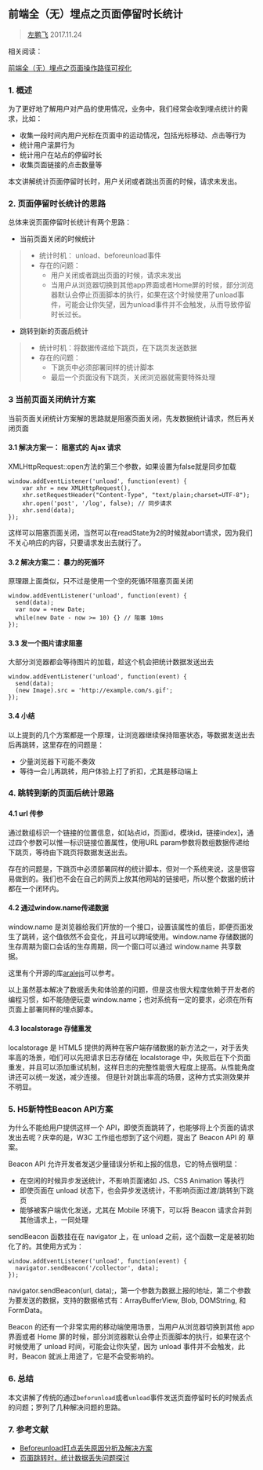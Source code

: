 ## 前端全（无）埋点之页面停留时长统计

> [左鹏飞](https://github.com/zuopf769)  2017.11.24


相关阅读： 

[前端全（无）埋点之页面操作路径可视化](https://github.com/zuopf769/notebook/blob/master/fe/%E5%89%8D%E7%AB%AF%E5%85%A8%EF%BC%88%E6%97%A0%EF%BC%89%E5%9F%8B%E7%82%B9%E4%B9%8B%E9%A1%B5%E9%9D%A2%E6%93%8D%E4%BD%9C%E8%B7%AF%E5%BE%84%E5%8F%AF%E8%A7%86%E5%8C%96/README.md)

### 1. 概述

为了更好地了解用户对产品的使用情况，业务中，我们经常会收到埋点统计的需求，比如：

+ 收集一段时间内用户光标在页面中的运动情况，包括光标移动、点击等行为
+ 统计用户滚屏行为
+ 统计用户在站点的停留时长
+ 收集页面链接的点击数量等

本文讲解统计页面停留时长时，用户关闭或者跳出页面的时候，请求未发出。

### 2. 页面停留时长统计的思路

总体来说页面停留时长统计有两个思路：

+ 当前页面关闭的时候统计
> + 统计时机： unload、beforeunload事件
> + 存在的问题： 
>   + 用户关闭或者跳出页面的时候，请求未发出
>   + 当用户从浏览器切换到其他app界面或者Home屏的时候，部分浏览器默认会停止页面脚本的执行，如果在这个时候使用了unload事件，可能会让你失望，因为unload事件并不会触发，从而导致停留时长过长。

+ 跳转到新的页面后统计
>  + 统计时机：将数据传递给下跳页，在下跳页发送数据
>  + 存在的问题：
> 		+ 下跳页中必须部署同样的统计脚本
> 		+ 最后一个页面没有下跳页，关闭浏览器就需要特殊处理


### 3 当前页面关闭统计方案

当前页面关闭统计方案解的思路就是阻塞页面关闭，先发数据统计请求，然后再关闭页面

#### 3.1 解决方案一： 阻塞式的 Ajax 请求

XMLHttpRequest::open方法的第三个参数，如果设置为false就是同步加载

```
window.addEventListener('unload', function(event) {
	var xhr = new XMLHttpRequest(),
	xhr.setRequestHeader("Content-Type", "text/plain;charset=UTF-8");
	xhr.open('post', '/log', false); // 同步请求
	xhr.send(data);
});
```

这样可以阻塞页面关闭，当然可以在readState为2的时候就abort请求，因为我们不关心响应的内容，只要请求发出去就行了。


#### 3.2 解决方案二： 暴力的死循环

原理跟上面类似，只不过是使用一个空的死循环阻塞页面关闭

```
window.addEventListener('unload', function(event) {
  send(data);
  var now = +new Date;
  while(new Date - now >= 10) {} // 阻塞 10ms
});
```

#### 3.3 发一个图片请求阻塞

大部分浏览器都会等待图片的加载，趁这个机会把统计数据发送出去

```
window.addEventListener('unload', function(event) {
  send(data);
  (new Image).src = 'http://example.com/s.gif';
});
```

#### 3.4 小结

以上提到的几个方案都是一个原理，让浏览器继续保持阻塞状态，等数据发送出去后再跳转，这里存在的问题是：

+ 少量浏览器下可能不奏效
+ 等待一会儿再跳转，用户体验上打了折扣，尤其是移动端上

### 4. 跳转到新的页面后统计思路

#### 4.1 url 传参

通过数组标识一个链接的位置信息，如[站点id，页面id，模块id，链接index]，通过四个参数可以惟一标识链接位置属性，使用URL param参数将数组数据传递给下跳页，等待由下跳页将数据发送出去。

存在的问题是，下跳页中必须部署同样的统计脚本，但对一个系统来说，这是很容易做到的。我们也不会在自己的网页上放其他网站的链接吧，所以整个数据的统计都在一个闭环内。

#### 4.2 通过window.name传递数据

window.name 是浏览器给我们开放的一个接口，设置该属性的值后，即便页面发生了跳转，这个值依然不会变化，并且可以跨域使用。window.name 存储数据的生存周期为窗口会话的生存周期，同一个窗口可以通过 window.name 共享数据。

这里有个开源的库[aralejs](https://github.com/aralejs/name-storage)可以参考。

以上虽然基本解决了数据丢失和体验差的问题，但是这也很大程度依赖于开发者的编程习惯，如不能随便玩耍 window.name；也对系统有一定的要求，必须在所有页面上部署同样的埋点脚本。


#### 4.3 localstorage 存储重发

localstorage 是 HTML5 提供的两种在客户端存储数据的新方法之一，对于丢失率高的场景，咱们可以先把请求日志存储在 localstorage 中，失败后在下个页面重发，并且可以添加重试机制，这样日志的完整性能很大程度上提高。从性能角度讲还可以统一发送，减少连接。
但是针对跳出率高的场景，这种方式实测效果并不明显。


### 5. H5新特性Beacon API方案

为什么不能给用户提供这样一个 API，即使页面跳转了，也能够将上个页面的请求发出去呢？庆幸的是，W3C 工作组也想到了这个问题，提出了 Beacon API 的 草案。

Beacon API 允许开发者发送少量错误分析和上报的信息，它的特点很明显：

+ 在空闲的时候异步发送统计，不影响页面诸如 JS、CSS Animation 等执行
+ 即使页面在 unload 状态下，也会异步发送统计，不影响页面过渡/跳转到下跳页
+ 能够被客户端优化发送，尤其在 Mobile 环境下，可以将 Beacon 请求合并到其他请求上，一同处理

sendBeacon 函数挂在在 navigator 上，在 unload 之前，这个函数一定是被初始化了的。其使用方式为：

```
window.addEventListener('unload', function(event) {
  navigator.sendBeacon('/collector', data);
});

```

navigator.sendBeacon(url, data);，第一个参数为数据上报的地址，第二个参数为要发送的数据，支持的数据格式有：ArrayBufferView, Blob, DOMString, 和 FormData。

Beacon 的还有一个非常实用的移动端使用场景，当用户从浏览器切换到其他 app 界面或者 Home 屏的时候，部分浏览器默认会停止页面脚本的执行，如果在这个时候使用了 unload 时间，可能会让你失望，因为 unload 事件并不会触发，此时，Beacon 就派上用途了，它是不会受影响的。


### 6. 总结

本文讲解了传统的通过`beforunload`或者`unload`事件发送页面停留时长的时候丢点的问题；罗列了几种解决问题的思路。

### 7. 参考文献

+ [Beforeunload打点丢失原因分析及解决方案](http://blogread.cn/it/article/6804?f=wb)
+ [页面跳转时，统计数据丢失问题探讨](http://www.barretlee.com/blog/2016/02/20/navigator-beacon-api/)








